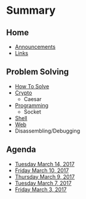 # Summary

## Home

* [Announcements](announcements.md)
* [Links](README.md)

## Problem Solving

* [How To Solve](how-to-solve.md)
* [Crypto](crypto.md)
  * Caesar
* [Programming](programming.md)
  * Socket
* [Shell](shell.md)
* [Web](web.md)
* Disassembling/Debugging

## Agenda

* [Tuesday March 14, 2017](agenda/tuesday-march-14-2017.md)
* [Friday March 10, 2017](agenda/friday-march-10-2017.md)
* [Thursday March 9, 2017](agenda/thursday-march-9-2017.md)
* [Tuesday March 7, 2017](agenda/tuesday-march-7-2017.md)
* [Friday March 3, 2017](agenda/1.md)

